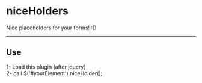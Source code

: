 niceHolders
==========

Nice placeholders for your forms! :D

-------------------------------
Use
-------------------------------

1- Load this plugin (after jquery)    
2- call $('#yourElement').niceHolder();
